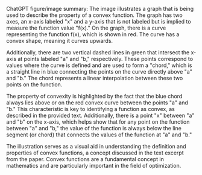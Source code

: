 ChatGPT figure/image summary: The image illustrates a graph that is being used to describe the property of a convex function. The graph has two axes, an x-axis labeled "x" and a y-axis that is not labeled but is implied to measure the function value "f(x)." On the graph, there is a curve representing the function f(x), which is shown in red. The curve has a convex shape, meaning it curves upwards.

Additionally, there are two vertical dashed lines in green that intersect the x-axis at points labeled "a" and "b," respectively. These points correspond to values where the curve is defined and are used to form a "chord," which is a straight line in blue connecting the points on the curve directly above "a" and "b." The chord represents a linear interpolation between these two points on the function.

The property of convexity is highlighted by the fact that the blue chord always lies above or on the red convex curve between the points "a" and "b." This characteristic is key to identifying a function as convex, as described in the provided text. Additionally, there is a point "x" between "a" and "b" on the x-axis, which helps show that for any point on the function between "a" and "b," the value of the function is always below the line segment (or chord) that connects the values of the function at "a" and "b." 

The illustration serves as a visual aid in understanding the definition and properties of convex functions, a concept discussed in the text excerpt from the paper. Convex functions are a fundamental concept in mathematics and are particularly important in the field of optimization.